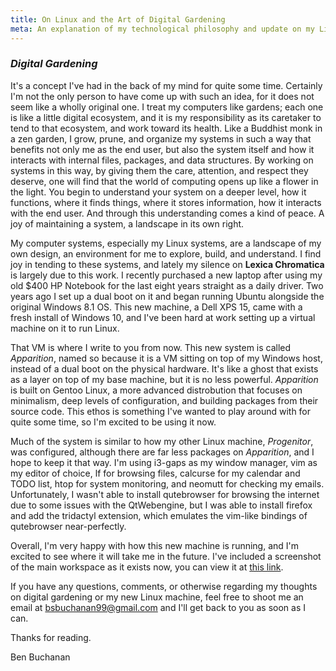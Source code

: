 ```yaml
---
title: On Linux and the Art of Digital Gardening
meta: An explanation of my technological philosophy and update on my Linux system.
---
```


### _Digital Gardening_

It's a concept I've had in the back of my mind for quite some time. Certainly I'm not the only person to have come up with such an idea, for it does not seem like a wholly original one. I treat my computers like gardens; each one is like a little digital ecosystem, and it is my responsibility as its caretaker to tend to that ecosystem, and work toward its health. Like a Buddhist monk in a zen garden, I grow, prune, and organize my systems in such a way that benefits not only me as the end user, but also the system itself and how it interacts with internal files, packages, and data structures. By working on systems in this way, by giving them the care, attention, and respect they deserve, one will find that the world of computing opens up like a flower in the light. You begin to understand your system on a deeper level, how it functions, where it finds things, where it stores information, how it interacts with the end user. And through this understanding comes a kind of peace. A joy of maintaining a system, a landscape in its own right.

My computer systems, especially my Linux systems, are a landscape of my own design, an environment for me to explore, build, and understand. I find joy in tending to these systems, and lately my silence on __Lexica Chromatica__ is largely due to this work. I recently purchased a new laptop after using my old $400 HP Notebook for the last eight years straight as a daily driver. Two years ago I set up a dual boot on it and began running Ubuntu alongside the original Windows 8.1 OS. This new machine, a Dell XPS 15, came with a fresh install of Windows 10, and I've been hard at work setting up a virtual machine on it to run Linux.

That VM is where I write to you from now. This new system is called _Apparition_, named so because it is a VM sitting on top of my Windows host, instead of a dual boot on the physical hardware. It's like a ghost that exists as a layer on top of my base machine, but it is no less powerful. _Apparition_ is built on Gentoo Linux, a more advanced distrobution that focuses on minimalism, deep levels of configuration, and building packages from their source code. This ethos is something I've wanted to play around with for quite some time, so I'm excited to be using it now.

Much of the system is similar to how my other Linux machine, _Progenitor_, was configured, although there are far less packages on _Apparition_, and I hope to keep it that way. I'm using i3-gaps as my window manager, vim as my editor of choice, lf for browsing files, calcurse for my calendar and TODO list, htop for system monitoring, and neomutt for checking my emails. Unfortunately, I wasn't able to install qutebrowser for browsing the internet due to some issues with the QtWebengine, but I was able to install firefox and add the tridactyl extension, which emulates the vim-like bindings of qutebrowser near-perfectly.

Overall, I'm very happy with how this new machine is running, and I'm excited to see where it will take me in the future. I've included a screenshot of the main workspace as it exists now, you can view it at [this link](/assets/blog/Apparition-Workspace-July-2020.png).

If you have any questions, comments, or otherwise regarding my thoughts on digital gardening or my new Linux machine, feel free to shoot me an email at bsbuchanan99@gmail.com and I'll get back to you as soon as I can.

Thanks for reading.

<div class="attrib">
Ben Buchanan
</div>
